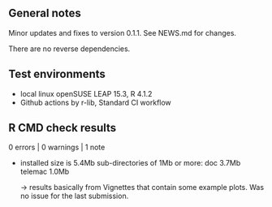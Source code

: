 ## General notes
Minor updates and fixes to version 0.1.1. See NEWS.md for changes.

There are no reverse dependencies.

## Test environments
* local linux openSUSE LEAP 15.3, R 4.1.2
* Github actions by r-lib, Standard CI workflow

## R CMD check results

0 errors | 0 warnings | 1 note

* installed size is  5.4Mb
    sub-directories of 1Mb or more:
      doc       3.7Mb
      telemac   1.0Mb
  
  -> results basically from Vignettes that contain some example plots. Was no issue for the last submission. 

